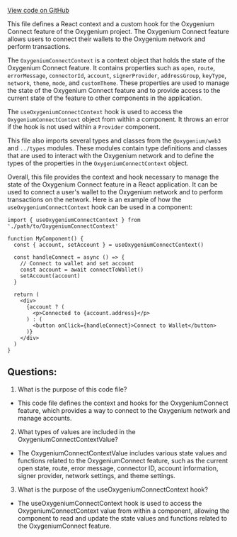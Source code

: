 [View code on GitHub](https://github.com/oxygenium-network/oxygenium-web3/packages/web3-react/src/contexts/oxygeniumConnect.tsx)

This file defines a React context and a custom hook for the Oxygenium Connect feature of the Oxygenium project. The Oxygenium Connect feature allows users to connect their wallets to the Oxygenium network and perform transactions.

The `OxygeniumConnectContext` is a context object that holds the state of the Oxygenium Connect feature. It contains properties such as `open`, `route`, `errorMessage`, `connectorId`, `account`, `signerProvider`, `addressGroup`, `keyType`, `network`, `theme`, `mode`, and `customTheme`. These properties are used to manage the state of the Oxygenium Connect feature and to provide access to the current state of the feature to other components in the application.

The `useOxygeniumConnectContext` hook is used to access the `OxygeniumConnectContext` object from within a component. It throws an error if the hook is not used within a `Provider` component.

This file also imports several types and classes from the `@oxygenium/web3` and `../types` modules. These modules contain type definitions and classes that are used to interact with the Oxygenium network and to define the types of the properties in the `OxygeniumConnectContext` object.

Overall, this file provides the context and hook necessary to manage the state of the Oxygenium Connect feature in a React application. It can be used to connect a user's wallet to the Oxygenium network and to perform transactions on the network. Here is an example of how the `useOxygeniumConnectContext` hook can be used in a component:

```
import { useOxygeniumConnectContext } from './path/to/OxygeniumConnectContext'

function MyComponent() {
  const { account, setAccount } = useOxygeniumConnectContext()

  const handleConnect = async () => {
    // Connect to wallet and set account
    const account = await connectToWallet()
    setAccount(account)
  }

  return (
    <div>
      {account ? (
        <p>Connected to {account.address}</p>
      ) : (
        <button onClick={handleConnect}>Connect to Wallet</button>
      )}
    </div>
  )
}
```
## Questions: 
 1. What is the purpose of this code file?
- This code file defines the context and hooks for the OxygeniumConnect feature, which provides a way to connect to the Oxygenium network and manage accounts.

2. What types of values are included in the OxygeniumConnectContextValue?
- The OxygeniumConnectContextValue includes various state values and functions related to the OxygeniumConnect feature, such as the current open state, route, error message, connector ID, account information, signer provider, network settings, and theme settings.

3. What is the purpose of the useOxygeniumConnectContext hook?
- The useOxygeniumConnectContext hook is used to access the OxygeniumConnectContext value from within a component, allowing the component to read and update the state values and functions related to the OxygeniumConnect feature.